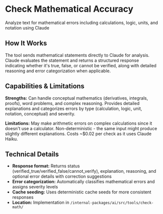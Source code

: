 # Check Mathematical Accuracy

Analyze text for mathematical errors including calculations, logic, units, and notation using Claude

## How It Works

The tool sends mathematical statements directly to Claude for analysis. Claude evaluates the statement and returns a structured response indicating whether it's true, false, or cannot be verified, along with detailed reasoning and error categorization when applicable.

## Capabilities & Limitations

**Strengths:** Can handle conceptual mathematics (derivatives, integrals, proofs), word problems, and complex reasoning. Provides detailed explanations and categorizes errors by type (calculation, logic, unit, notation, conceptual) and severity.

**Limitations:** May make arithmetic errors on complex calculations since it doesn't use a calculator. Non-deterministic - the same input might produce slightly different explanations. Costs ~$0.02 per check as it uses Claude Haiku.

## Technical Details

- **Response format:** Returns status (verified_true/verified_false/cannot_verify), explanation, reasoning, and optional error details with correction suggestions
- **Error categorization:** Automatically classifies mathematical errors and assigns severity levels
- **Cache seeding:** Uses deterministic cache seeds for more consistent responses
- **Location:** Implementation in `/internal-packages/ai/src/tools/check-math/`
